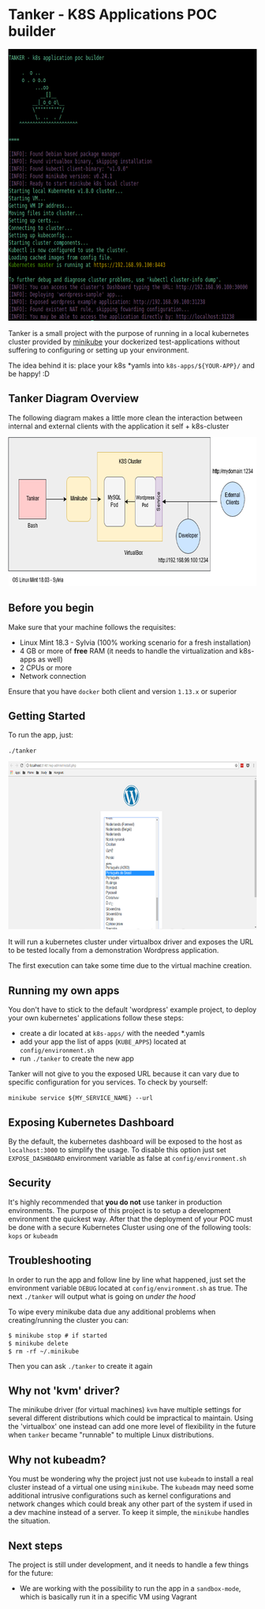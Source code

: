 # Tanker - K8S Applications POC builder

<p align="center">
  <img width="748" height="550" src="docs/imgs/tanker.png">
</p>

Tanker is a small project with the purpose of running in a local kubernetes cluster provided by [minikube](https://kubernetes.io/docs/getting-started-guides/minikube/#quickstart) your dockerized test-applications without suffering to configuring or setting up your environment.  

The idea behind it is: place your k8s *yamls into `k8s-apps/${YOUR-APP}/` and be happy! :D  

## Tanker Diagram Overview

The following diagram makes a little more clean the interaction between internal and external clients with the application it self + k8s-cluster

<p align="center">
  <img width="726" height="301" src="docs/imgs/diagram.png">
</p>

## Before you begin

Make sure that your machine follows the requisites:

- Linux Mint 18.3 - Sylvia (100% working scenario for a fresh installation)
- 4 GB or more of **free** RAM (it needs to handle the virtualization and k8s-apps as well)
- 2 CPUs or more
- Network connection

Ensure that you have `docker` both client and version `1.13.x` or superior  

## Getting Started

To run the app, just:  

`./tanker`  

<p align="center">
  <img width="683" height="340" src="docs/imgs/wordpress.png">
</p>

It will run a kubernetes cluster under virtualbox driver and exposes the URL to be tested locally from a demonstration Wordpress application.  

The first execution can take some time due to the virtual machine creation.  

## Running my own apps

You don't have to stick to the default 'wordpress' example project, to deploy your own kubernetes' applications follow these steps:  

- create a dir located at `k8s-apps/` with the needed *.yamls
- add your app the list of apps (`KUBE_APPS`) located at `config/environment.sh`  
- run `./tanker` to create the new app  

Tanker will not give to you the exposed URL because it can vary due to specific configuration for you services. To check by yourself:  

`minikube service ${MY_SERVICE_NAME} --url`  

## Exposing Kubernetes Dashboard

By the default, the kubernetes dashboard will be exposed to the host as `localhost:3000` to simplify the usage. To disable this option just set `EXPOSE_DASHBOARD` environment variable as false at `config/environment.sh`  

## Security

It's highly recommended that **you do not** use tanker in production environments. The purpose of this project is to setup a development environment the quickest way. After that the deployment of your POC must be done with a secure Kubernetes Cluster using one of the following tools: `kops` or `kubeadm`  

## Troubleshooting  

In order to run the app and follow line by line what happened, just set the environment variable `DEBUG` located at `config/environment.sh` as true. The next `./tanker` will output what is going on *under the hood*  

To wipe every minikube data due any additional problems when creating/running the cluster you can:

```
$ minikube stop # if started
$ minikube delete
$ rm -rf ~/.minikube
```

Then you can ask `./tanker` to create it again

## Why not 'kvm' driver?

The minikube driver (for virtual machines) `kvm` have multiple settings for several different distributions which could be impractical to maintain. Using the 'virtualbox' one instead can add one more level of flexibility in the future when `tanker` became "runnable" to multiple Linux distributions.

## Why not kubeadm?

You must be wondering why the project just not use `kubeadm` to install a real cluster instead of a virtual one using `minikube`. The `kubeadm` may need some additional intrusive configurations such as kernel configurations and network changes which could break any other part of the system if used in a dev machine instead of a server. To keep it simple, the `minikube` handles the situation. 

## Next steps

The project is still under development, and it needs to handle a few things for the future:  

- We are working with the possibility to run the app in a `sandbox-mode`, which is basically run it in a specific VM using Vagrant

